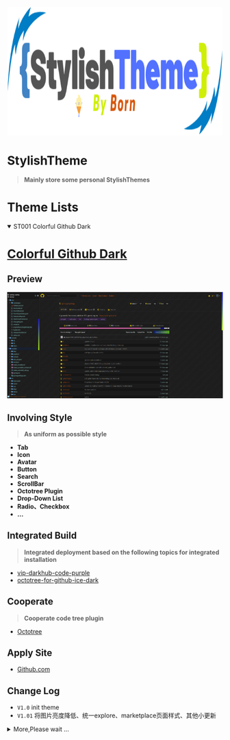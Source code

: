 <p align="center">
  <img alt="logo" src="images/logo.png" style="height: 300px;width: 100%;">
</p>

# **StylishTheme**
> **Mainly store some personal StylishThemes**

# **Theme Lists**
<details open>
<summary>
    <span>ST001 Colorful Github Dark</span>
</summary>

# [**Colorful Github Dark**](https://userstyles.org/styles/176334/colorful-github-dark)
## **Preview**
![images](images/Colorful-Github-Dark-01.png)

## **Involving Style**
> **As uniform as possible style**

- **Tab**
- **Icon**
- **Avatar**
- **Button**
- **Search**
- **ScrollBar**
- **Octotree Plugin**
- **Drop-Down List**
- **Radio、Checkbox**
- **...**

## **Integrated Build**
> **Integrated deployment based on the following topics for integrated installation**

- [vip-darkhub-code-purple](https://userstyles.org/styles/172338/vip-darkhub-code-purple)
- [octotree-for-github-ice-dark](https://userstyles.org/styles/170999/octotree-for-github-ice-dark)

## **Cooperate**
> **Cooperate code tree plugin**

- [Octotree](https://chrome.google.com/webstore/detail/octotree/bkhaagjahfmjljalopjnoealnfndnagc?utm_source=chrome-ntp-icon)

## **Apply Site**
- [Github.com](https://github.com)

## **Change Log**
- `V1.0` init theme
- `V1.01` 将图片亮度降低、统一explore、marketplace页面样式、其他小更新

</details>

<details>
<summary>
    <span>More,Please wait ...</span>
</summary>
</details>